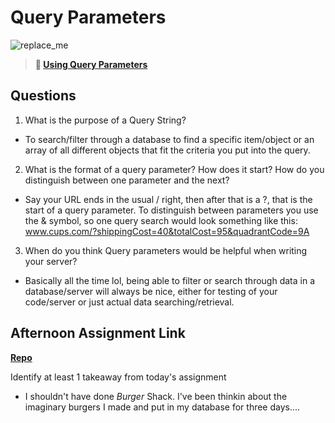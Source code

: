 # Query Parameters

![replace_me](https://codeworks.blob.core.windows.net/public/assets/img/illustrations/placeholder.svg)

> **📖 [Using Query Parameters](https://codeworksacademy.com/fs-student-guide/resources/wk5/01-Query-Parameters)**

## Questions

1. What is the purpose of a Query String?

- To search/filter through a database to find a specific item/object or an array of all different objects that fit the criteria you put into the query.

2. What is the format of a query parameter? How does it start? How do you distinguish between one parameter and the next?

- Say your URL ends in the usual / right, then after that is a ?, that is the start of a query parameter. To distinguish between parameters you use the & symbol, so one query search would look something like this: www.cups.com/?shippingCost=40&totalCost=95&quadrantCode=9A

3. When do you think Query parameters would be helpful when writing your server?

- Basically all the time lol, being able to filter or search through data in a database/server will always be nice, either for testing of your code/server or just actual data searching/retrieval.

## Afternoon Assignment Link

**[Repo](https://github.com/TheOneTrueRy/BurgerShack)**

Identify at least 1 takeaway from today's assignment

- I shouldn't have done *Burger* Shack. I've been thinkin about the imaginary burgers I made and put in my database for three days....
